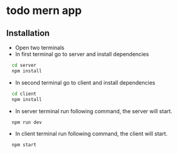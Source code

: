 # todo mern app
## Installation

-  Open two terminals
- In first terminal go to server and install dependencies

```bash
  cd server
  npm install
```
- In second terminal go to client and install dependencies

```bash
  cd client
  npm install
```

- In server terminal run following command, the server will start.

```bash
  npm run dev
```
- In client terminal run following command, the client will start.

```bash
  npm start
```